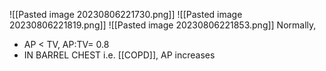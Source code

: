 ![[Pasted image 20230806221730.png]]
![[Pasted image 20230806221819.png]]
![[Pasted image 20230806221853.png]]
Normally,
- AP < TV, AP:TV= 0.8
- IN BARREL CHEST i.e. [[COPD]], AP increases
